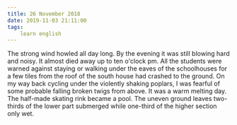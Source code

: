 ```yaml
---
title: 26 November 2018
date: 2019-11-03 21:11:00
tags:
    learn english
---
```


The strong wind howled all day long. By the evening it was still blowing hard and noisy. It almost died away up to ten o'clock pm. All the students were warned against staying or walking under the eaves of the schoolhouses for a few tiles from the roof of the south house had crashed to the ground. On my way back cycling under the violently shaking poplars, I was fearful of some probable falling broken twigs from above. 
It was a warm melting day. The half-made skating rink became a pool. The uneven ground leaves two-thirds of the lower part submerged while one-third of the higher section only wet.  